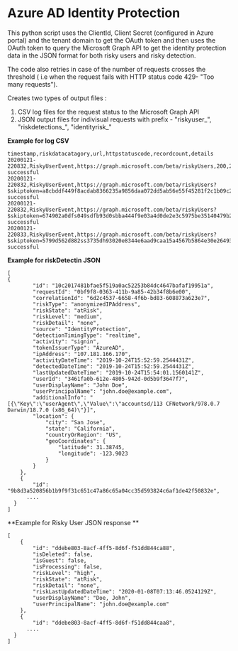 # Azure AD Identity Protection
This python script uses the ClientId, Client Secret (configured in Azure portal) and the tenant domain to
get the OAuth token and then uses the OAuth token to query the Microsoft Graph API 
to get the identity protection data in the JSON format for both risky users and risky detection.

The code also retries in case of the number of requests crosses the threshold ( i.e when the request fails with HTTP status code 429- "Too many requests").

Creates two types of output files :
1) CSV log files for the request status to the Microsoft Graph API
2) JSON output files for indivisual requests with prefix - "riskyuser_", "riskdetections_", "identityrisk_"

**Example for log CSV**
```
timestamp,riskdatacatagory,url,httpstatuscode,recordcount,details
20200121-220832,RiskyUserEvent,https://graph.microsoft.com/beta/riskyUsers,200,20,Request successful
20200121-220832,RiskyUserEvent,https://graph.microsoft.com/beta/riskyUsers?$skiptoken=a8cbddf449f8acdab8366235a9856daa072dd5ab56e55f45281f2c1b09c299e64c8_20,200,20,Request successful
20200121-220832,RiskyUserEvent,https://graph.microsoft.com/beta/riskyUsers?$skiptoken=674902a0dfs049sdfb93d0sbba444f9e03a4d0de2e3c5975be35140479b297fd4f5a1c01_40,200,20,Request successful
20200121-220833,RiskyUserEvent,https://graph.microsoft.com/beta/riskyUsers?$skiptoken=5799d562d882ss3735dh93020e8344e6aad9caa15a4567b5864e30e2649318ef78962_60,200,20,Request successful
```

**Example for riskDetectin JSON**

```
[
{
		"id": "10c2017481bfae5f519a0ac52253b84dc4647bafaf19951a",
		"requestId": "0bf9f8-0363-411b-9a85-42b34f8b6e00",
		"correlationId": "6d2c4537-6658-4f6b-bd83-608873a623e7",
		"riskType": "anonymizedIPAddress",
		"riskState": "atRisk",
		"riskLevel": "medium",
		"riskDetail": "none",
		"source": "IdentityProtection",
		"detectionTimingType": "realtime",
		"activity": "signin",
		"tokenIssuerType": "AzureAD",
		"ipAddress": "107.181.166.170",
		"activityDateTime": "2019-10-24T15:52:59.2544431Z",
		"detectedDateTime": "2019-10-24T15:52:59.2544431Z",
		"lastUpdatedDateTime": "2019-10-24T15:54:01.1560141Z",
		"userId": "3461fa0b-612e-4805-942d-0d5b9f3647f7",
		"userDisplayName": "John Doe",
		"userPrincipalName": "john.doe@example.com",
		"additionalInfo": "[{\"Key\":\"userAgent\",\"Value\":\"accountsd/113 CFNetwork/978.0.7 Darwin/18.7.0 (x86_64)\"}]",
		"location": {
			"city": "San Jose",
			"state": "California",
			"countryOrRegion": "US",
			"geoCoordinates": {
				"latitude": 31.38745,
				"longitude": -123.9023
			}
		}
	},
	{
		"id": "9b8d3a520856b1b9f9f31c651c47a86c65a04cc35d593824c6af1de42f50832e",
	  ....
  }
]
```

**Example for Risky User JSON response **
```
[
	{
		"id": "ddebe803-8acf-4ff5-8d6f-f51dd844ca88",
		"isDeleted": false,
		"isGuest": false,
		"isProcessing": false,
		"riskLevel": "high",
		"riskState": "atRisk",
		"riskDetail": "none",
		"riskLastUpdatedDateTime": "2020-01-08T07:13:46.0524129Z",
		"userDisplayName": "Doe, John",
		"userPrincipalName": "john.doe@example.com"
	},
	{
		"id": "ddebe803-8acf-4ff5-8d6f-f51dd844caa8",
	  ....
  }
]
